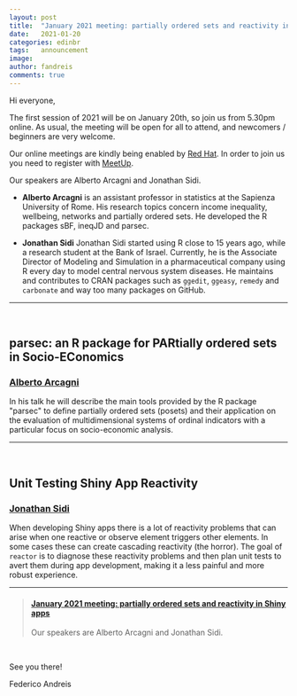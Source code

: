 ```yaml
---
layout: post
title:  "January 2021 meeting: partially ordered sets and reactivity in Shiny apps"
date:   2021-01-20
categories: edinbr
tags:   announcement
image:
author: fandreis
comments: true
---
```




Hi everyone,
<br/>


The first session of 2021 will be on January 20th, so join us from 5.30pm online. As usual, the meeting will be open for all to attend, and newcomers / beginners are very welcome.

Our online meetings are kindly being enabled by [Red Hat](https://www.redhat.com/). In order to join us you need to register with [MeetUp](https://www.meetup.com/EdinbR/).


Our speakers are Alberto Arcagni and Jonathan Sidi.

* **Alberto Arcagni** is an assistant professor in statistics at the Sapienza University of Rome. His research topics concern income inequality, wellbeing, networks and partially ordered sets. He developed the R packages sBF, ineqJD and parsec.

* **Jonathan Sidi** Jonathan Sidi started using R close to 15 years ago, while a research student at the Bank of Israel. Currently, he is the Associate Director of Modeling and Simulation in a pharmaceutical company using R every day to model central nervous system diseases. He maintains and contributes to CRAN  packages such as `ggedit`, `ggeasy`, `remedy` and `carbonate` and way too many packages on GitHub.


---

<br/>

## parsec: an R package for PARtially ordered sets in Socio-EConomics

### [Alberto Arcagni](https://web.uniroma1.it/memotef/users/arcagni-alberto)

In his talk he will describe the main tools provided by the R package "parsec" to define partially ordered sets (posets) and their application on the evaluation of multidimensional systems of ordinal indicators with a particular focus on socio-economic analysis.


---

<br/>

## Unit Testing Shiny App Reactivity

### [Jonathan Sidi](https://twitter.com/yoniceedee)

When developing Shiny apps there is a lot of reactivity problems that can arise when one reactive or observe element triggers other elements. In some cases these can create cascading reactivity (the horror). The goal of `reactor` is to diagnose these reactivity problems and then plan unit tests to avert them during app development, making it a less painful and more robust experience.


---


<blockquote class="embedly-card"><h4><a href="https://www.meetup.com/EdinbR/events/275819320">January 2021 meeting: partially ordered sets and reactivity in Shiny apps</a></h4><p>Our speakers are Alberto Arcagni and Jonathan Sidi.</p></blockquote><script async src="//cdn.embedly.com/widgets/platform.js" charset="UTF-8"></script>

<br/>


See you there!

Federico Andreis
